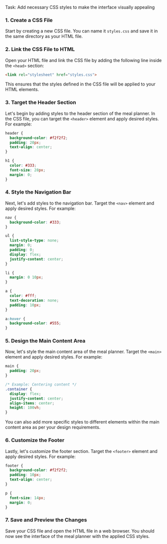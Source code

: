 

Task: Add necessary CSS styles to make the interface visually appealing

### 1. Create a CSS File
Start by creating a new CSS file. You can name it `styles.css` and save it in the same directory as your HTML file.

### 2. Link the CSS File to HTML
Open your HTML file and link the CSS file by adding the following line inside the `<head>` section:

```html
<link rel="stylesheet" href="styles.css">
```

This ensures that the styles defined in the CSS file will be applied to your HTML elements.

### 3. Target the Header Section
Let's begin by adding styles to the header section of the meal planner. In the CSS file, you can target the `<header>` element and apply desired styles. For example:

```css
header {
  background-color: #f2f2f2;
  padding: 20px;
  text-align: center;
}

h1 {
  color: #333;
  font-size: 28px;
  margin: 0;
}
```

### 4. Style the Navigation Bar
Next, let's add styles to the navigation bar. Target the `<nav>` element and apply desired styles. For example:

```css
nav {
  background-color: #333;
}

ul {
  list-style-type: none;
  margin: 0;
  padding: 0;
  display: flex;
  justify-content: center;
}

li {
  margin: 0 10px;
}

a {
  color: #fff;
  text-decoration: none;
  padding: 10px;
}

a:hover {
  background-color: #555;
}
```

### 5. Design the Main Content Area
Now, let's style the main content area of the meal planner. Target the `<main>` element and apply desired styles. For example:

```css
main {
  padding: 20px;
}

/* Example: Centering content */
.container {
  display: flex;
  justify-content: center;
  align-items: center;
  height: 100vh;
}
```

You can also add more specific styles to different elements within the main content area as per your design requirements.

### 6. Customize the Footer
Lastly, let's customize the footer section. Target the `<footer>` element and apply desired styles. For example:

```css
footer {
  background-color: #f2f2f2;
  padding: 10px;
  text-align: center;
}

p {
  font-size: 14px;
  margin: 0;
}
```

### 7. Save and Preview the Changes
Save your CSS file and open the HTML file in a web browser. You should now see the interface of the meal planner with the applied CSS styles.

